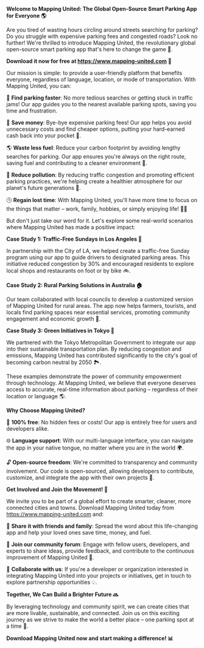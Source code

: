 **Welcome to Mapping United: The Global Open-Source Smart Parking App for Everyone 🌎**

Are you tired of wasting hours circling around streets searching for parking? Do you struggle with expensive parking fees and congested roads? Look no further! We're thrilled to introduce Mapping United, the revolutionary global open-source smart parking app that's here to change the game 🚀.

**Download it now for free at https://www.mapping-united.com 📲**

Our mission is simple: to provide a user-friendly platform that benefits everyone, regardless of language, location, or mode of transportation. With Mapping United, you can:

📍 **Find parking faster**: No more tedious searches or getting stuck in traffic jams! Our app guides you to the nearest available parking spots, saving you time and frustration.

💸 **Save money**: Bye-bye expensive parking fees! Our app helps you avoid unnecessary costs and find cheaper options, putting your hard-earned cash back into your pocket 💸.

🌎 **Waste less fuel**: Reduce your carbon footprint by avoiding lengthy searches for parking. Our app ensures you're always on the right route, saving fuel and contributing to a cleaner environment 🌿.

💚 **Reduce pollution**: By reducing traffic congestion and promoting efficient parking practices, we're helping create a healthier atmosphere for our planet's future generations 🌟.

🕒 **Regain lost time**: With Mapping United, you'll have more time to focus on the things that matter – work, family, hobbies, or simply enjoying life! 💆‍♀️

But don't just take our word for it. Let's explore some real-world scenarios where Mapping United has made a positive impact:

**Case Study 1: Traffic-Free Sundays in Los Angeles 🌴**

In partnership with the City of LA, we helped create a traffic-free Sunday program using our app to guide drivers to designated parking areas. This initiative reduced congestion by 30% and encouraged residents to explore local shops and restaurants on foot or by bike 🚲.

**Case Study 2: Rural Parking Solutions in Australia 🏠**

Our team collaborated with local councils to develop a customized version of Mapping United for rural areas. The app now helps farmers, tourists, and locals find parking spaces near essential services, promoting community engagement and economic growth 🌳.

**Case Study 3: Green Initiatives in Tokyo 🌸**

We partnered with the Tokyo Metropolitan Government to integrate our app into their sustainable transportation plan. By reducing congestion and emissions, Mapping United has contributed significantly to the city's goal of becoming carbon neutral by 2050 🏞️.

These examples demonstrate the power of community empowerment through technology. At Mapping United, we believe that everyone deserves access to accurate, real-time information about parking – regardless of their location or language 🌎.

**Why Choose Mapping United?**

💯 **100% free**: No hidden fees or costs! Our app is entirely free for users and developers alike.

🌐 **Language support**: With our multi-language interface, you can navigate the app in your native tongue, no matter where you are in the world 🌍.

🔓 **Open-source freedom**: We're committed to transparency and community involvement. Our code is open-sourced, allowing developers to contribute, customize, and integrate the app with their own projects 🔑.

**Get Involved and Join the Movement! 🚀**

We invite you to be part of a global effort to create smarter, cleaner, more connected cities and towns. Download Mapping United today from https://www.mapping-united.com and:

📲 **Share it with friends and family**: Spread the word about this life-changing app and help your loved ones save time, money, and fuel.

💬 **Join our community forum**: Engage with fellow users, developers, and experts to share ideas, provide feedback, and contribute to the continuous improvement of Mapping United 📢.

🤝 **Collaborate with us**: If you're a developer or organization interested in integrating Mapping United into your projects or initiatives, get in touch to explore partnership opportunities 💡.

**Together, We Can Build a Brighter Future 🔜**

By leveraging technology and community spirit, we can create cities that are more livable, sustainable, and connected. Join us on this exciting journey as we strive to make the world a better place – one parking spot at a time 🌟.

**Download Mapping United now and start making a difference! 📊**
